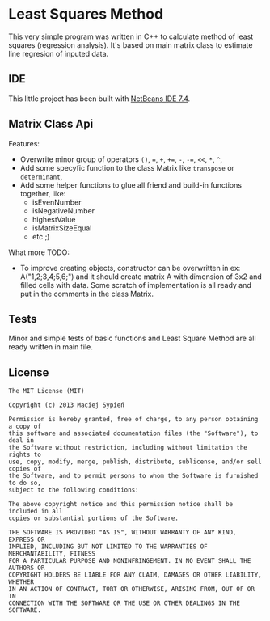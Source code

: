 # Least Squares Method

This very simple program was written in C++ to calculate method of least squares (regression analysis).
It's based on main matrix class to estimate line regresion of inputed data.

## IDE

This little project has been built with [NetBeans IDE 7.4](https://netbeans.org/).


## Matrix Class Api

Features:

  - Overwrite minor group of operators `()`, `=`, `+`, `+=`, `-`, `-=`, `<<`, `*`, `^`,
  - Add some specyfic function to the class Matrix like `transpose` or `determinant`,
  - Add some helper functions to glue all friend and build-in functions together, like:
    * isEvenNumber
    * isNegativeNumber
    * highestValue
    * isMatrixSizeEqual
    * etc ;)

What more TODO:

  - To improve creating objects, constructor can be overwritten in ex: A("1,2;3,4;5,6;") and it should create matrix A with dimension of 3x2 and filled cells with data. Some scratch of implementation is all ready and put in the comments in the class Matrix.

## Tests
Minor and simple tests of basic functions and Least Square Method are all ready written in main file.

## License

```
The MIT License (MIT)

Copyright (c) 2013 Maciej Sypień

Permission is hereby granted, free of charge, to any person obtaining a copy of
this software and associated documentation files (the "Software"), to deal in
the Software without restriction, including without limitation the rights to
use, copy, modify, merge, publish, distribute, sublicense, and/or sell copies of
the Software, and to permit persons to whom the Software is furnished to do so,
subject to the following conditions:

The above copyright notice and this permission notice shall be included in all
copies or substantial portions of the Software.

THE SOFTWARE IS PROVIDED "AS IS", WITHOUT WARRANTY OF ANY KIND, EXPRESS OR
IMPLIED, INCLUDING BUT NOT LIMITED TO THE WARRANTIES OF MERCHANTABILITY, FITNESS
FOR A PARTICULAR PURPOSE AND NONINFRINGEMENT. IN NO EVENT SHALL THE AUTHORS OR
COPYRIGHT HOLDERS BE LIABLE FOR ANY CLAIM, DAMAGES OR OTHER LIABILITY, WHETHER
IN AN ACTION OF CONTRACT, TORT OR OTHERWISE, ARISING FROM, OUT OF OR IN
CONNECTION WITH THE SOFTWARE OR THE USE OR OTHER DEALINGS IN THE SOFTWARE.
```

